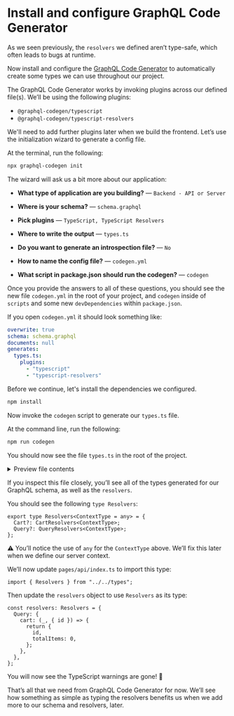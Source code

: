 # Install and configure GraphQL Code Generator

As we seen previously, the `resolvers` we defined aren’t type-safe, which often leads to bugs at runtime.

Now install and configure the [GraphQL Code Generator](https://www.graphql-code-generator.com/) to automatically create some types we can use throughout our project.

The GraphQL Code Generator works by invoking plugins across our defined file(s). We’ll be using the following plugins:

- `@graphql-codegen/typescript`
- `@graphql-codegen/typescript-resolvers`

We'll need to add further plugins later when we build the frontend. Let’s use the initialization wizard to generate a config file.

At the terminal, run the following:

```bash
npx graphql-codegen init
```

The wizard will ask us a bit more about our application:

- **What type of application are you building?** — `Backend - API or Server`

- **Where is your schema?** — `schema.graphql`

- **Pick plugins** — `TypeScript, TypeScript Resolvers`

- **Where to write the output** — `types.ts`

- **Do you want to generate an introspection file?** — `No`

- **How to name the config file?** — `codegen.yml`

- **What script in package.json should run the codegen?** — `codegen`

Once you provide the answers to all of these questions, you should see the new file `codegen.yml` in the root of your project, and `codegen` inside of `scripts` and some new `devDependencies` within `package.json`.

If you open `codegen.yml` it should look something like:

```yaml
overwrite: true
schema: schema.graphql
documents: null
generates:
  types.ts:
    plugins:
      - "typescript"
      - "typescript-resolvers"
```

Before we continue, let's install the dependencies we configured.

```bash
npm install
```

Now invoke the `codegen` script to generate our `types.ts` file.

At the command line, run the following:

```bash
npm run codegen
```

You should now see the file `types.ts` in the root of the project.

<details>
  <summary>Preview file contents</summary>
    
```tsx
import { GraphQLResolveInfo } from 'graphql';
export type Maybe<T> = T | null;
export type InputMaybe<T> = Maybe<T>;
export type Exact<T extends { [key: string]: unknown }> = { [K in keyof T]: T[K] };
export type MakeOptional<T, K extends keyof T> = Omit<T, K> & { [SubKey in K]?: Maybe<T[SubKey]> };
export type MakeMaybe<T, K extends keyof T> = Omit<T, K> & { [SubKey in K]: Maybe<T[SubKey]> };
export type RequireFields<T, K extends keyof T> = Omit<T, K> & { [P in K]-?: NonNullable<T[P]> };
/** All built-in and custom scalars, mapped to their actual values */
export type Scalars = {
  ID: string;
  String: string;
  Boolean: boolean;
  Int: number;
  Float: number;
};

export type Cart = {
  __typename?: 'Cart';
  id: Scalars['ID'];
  totalItems: Scalars['Int'];
};

export type Query = {
  __typename?: 'Query';
  cart?: Maybe<Cart>;
};


export type QueryCartArgs = {
  id: Scalars['ID'];
};



export type ResolverTypeWrapper<T> = Promise<T> | T;


export type ResolverWithResolve<TResult, TParent, TContext, TArgs> = {
  resolve: ResolverFn<TResult, TParent, TContext, TArgs>;
};
export type Resolver<TResult, TParent = {}, TContext = {}, TArgs = {}> = ResolverFn<TResult, TParent, TContext, TArgs> | ResolverWithResolve<TResult, TParent, TContext, TArgs>;

export type ResolverFn<TResult, TParent, TContext, TArgs> = (
  parent: TParent,
  args: TArgs,
  context: TContext,
  info: GraphQLResolveInfo
) => Promise<TResult> | TResult;

export type SubscriptionSubscribeFn<TResult, TParent, TContext, TArgs> = (
  parent: TParent,
  args: TArgs,
  context: TContext,
  info: GraphQLResolveInfo
) => AsyncIterable<TResult> | Promise<AsyncIterable<TResult>>;

export type SubscriptionResolveFn<TResult, TParent, TContext, TArgs> = (
  parent: TParent,
  args: TArgs,
  context: TContext,
  info: GraphQLResolveInfo
) => TResult | Promise<TResult>;

export interface SubscriptionSubscriberObject<TResult, TKey extends string, TParent, TContext, TArgs> {
  subscribe: SubscriptionSubscribeFn<{ [key in TKey]: TResult }, TParent, TContext, TArgs>;
  resolve?: SubscriptionResolveFn<TResult, { [key in TKey]: TResult }, TContext, TArgs>;
}

export interface SubscriptionResolverObject<TResult, TParent, TContext, TArgs> {
  subscribe: SubscriptionSubscribeFn<any, TParent, TContext, TArgs>;
  resolve: SubscriptionResolveFn<TResult, any, TContext, TArgs>;
}

export type SubscriptionObject<TResult, TKey extends string, TParent, TContext, TArgs> =
  | SubscriptionSubscriberObject<TResult, TKey, TParent, TContext, TArgs>
  | SubscriptionResolverObject<TResult, TParent, TContext, TArgs>;

export type SubscriptionResolver<TResult, TKey extends string, TParent = {}, TContext = {}, TArgs = {}> =
  | ((...args: any[]) => SubscriptionObject<TResult, TKey, TParent, TContext, TArgs>)
  | SubscriptionObject<TResult, TKey, TParent, TContext, TArgs>;

export type TypeResolveFn<TTypes, TParent = {}, TContext = {}> = (
  parent: TParent,
  context: TContext,
  info: GraphQLResolveInfo
) => Maybe<TTypes> | Promise<Maybe<TTypes>>;

export type IsTypeOfResolverFn<T = {}, TContext = {}> = (obj: T, context: TContext, info: GraphQLResolveInfo) => boolean | Promise<boolean>;

export type NextResolverFn<T> = () => Promise<T>;

export type DirectiveResolverFn<TResult = {}, TParent = {}, TContext = {}, TArgs = {}> = (
  next: NextResolverFn<TResult>,
  parent: TParent,
  args: TArgs,
  context: TContext,
  info: GraphQLResolveInfo
) => TResult | Promise<TResult>;

/** Mapping between all available schema types and the resolvers types */
export type ResolversTypes = {
  Boolean: ResolverTypeWrapper<Scalars['Boolean']>;
  Cart: ResolverTypeWrapper<Cart>;
  ID: ResolverTypeWrapper<Scalars['ID']>;
  Int: ResolverTypeWrapper<Scalars['Int']>;
  Query: ResolverTypeWrapper<{}>;
  String: ResolverTypeWrapper<Scalars['String']>;
};

/** Mapping between all available schema types and the resolvers parents */
export type ResolversParentTypes = {
  Boolean: Scalars['Boolean'];
  Cart: Cart;
  ID: Scalars['ID'];
  Int: Scalars['Int'];
  Query: {};
  String: Scalars['String'];
};

export type CartResolvers<ContextType = any, ParentType extends ResolversParentTypes['Cart'] = ResolversParentTypes['Cart']> = {
  id?: Resolver<ResolversTypes['ID'], ParentType, ContextType>;
  totalItems?: Resolver<ResolversTypes['Int'], ParentType, ContextType>;
  __isTypeOf?: IsTypeOfResolverFn<ParentType, ContextType>;
};

export type QueryResolvers<ContextType = any, ParentType extends ResolversParentTypes['Query'] = ResolversParentTypes['Query']> = {
  cart?: Resolver<Maybe<ResolversTypes['Cart']>, ParentType, ContextType, RequireFields<QueryCartArgs, 'id'>>;
};

export type Resolvers<ContextType = any> = {
  Cart?: CartResolvers<ContextType>;
  Query?: QueryResolvers<ContextType>;
};
```
</details>    

If you inspect this file closely, you’ll see all of the types generated for our GraphQL schema, as well as the `resolvers`.

You should see the following `type Resolvers`:

```tsx
export type Resolvers<ContextType = any> = {
  Cart?: CartResolvers<ContextType>;
  Query?: QueryResolvers<ContextType>;
};
```

⚠️ You’ll notice the use of `any` for the `ContextType` above. We’ll fix this later when we define our server context.

We’ll now update `pages/api/index.ts` to import this type:

```tsx
import { Resolvers } from "../../types";
```

Then update the `resolvers` object to use `Resolvers` as its type:

```tsx
const resolvers: Resolvers = {
  Query: {
    cart: (_, { id }) => {
      return {
        id,
        totalItems: 0,
      };
    },
  },
};
```

You will now see the TypeScript warnings are gone! 🥳

That’s all that we need from GraphQL Code Generator for now. We’ll see how something as simple as typing the resolvers benefits us when we add more to our schema and resolvers, later.

